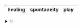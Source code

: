 | healing | spontaneity | play |
| :-----: | :---------: | :--: |

<details>
  <summary>✨</summary>
  These words are chosen at random each day. New words will appear here tomorrow morning.
</details>